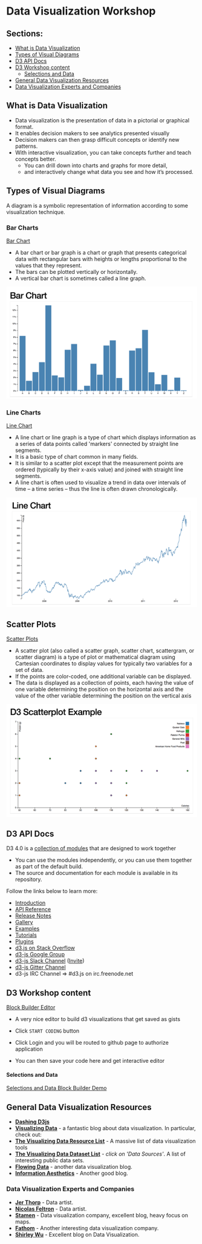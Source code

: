 # Data Visualization Workshop

## Sections:

* [What is Data Visualization](#what-is-data-visualization)
* [Types of Visual Diagrams](#types-of-visual-diagrams)
* [D3 API Docs](#d3-api-docs)
* [D3 Workshop content](#d3-workshop-content)
    * [Selections and Data](#selections-and-data)
* [General Data Visualization Resources](#general-data-visualization)
* [Data Visualization Experts and Companies](#data-visualization-experts-and-companies)

## What is Data Visualization

* Data visualization is the presentation of data in a pictorial or graphical format.
* It enables decision makers to see analytics presented visually
* Decision makers can then grasp difficult concepts or identify new patterns.
* With interactive visualization, you can take concepts further and teach concepts better.
  * You can drill down into charts and graphs for more detail,
  * and interactively change what data you see and how it’s processed.

## Types of Visual Diagrams

A diagram is a symbolic representation of information according to some visualization technique. 

### Bar Charts

[Bar Chart](https://en.wikipedia.org/wiki/Bar_chart)

* A bar chart or bar graph is a chart or graph that presents categorical data with rectangular bars with heights or lengths proportional to the values that they represent. 
* The bars can be plotted vertically or horizontally. 
* A vertical bar chart is sometimes called a line graph.

![Bar Chart](images/bar-chart.png)

### Line Charts

[Line Chart](https://en.wikipedia.org/wiki/Line_chart)

* A line chart or line graph is a type of chart which displays information as a series of data points called 'markers' connected by straight line segments.
* It is a basic type of chart common in many fields. 
* It is similar to a scatter plot except that the measurement points are ordered (typically by their x-axis value) and joined with straight line segments.
* A line chart is often used to visualize a trend in data over intervals of time – a time series – thus the line is often drawn chronologically.

![Line Chart](images/line-chart.png)

## Scatter Plots

[Scatter Plots](https://en.wikipedia.org/wiki/Scatter_plot)

* A scatter plot (also called a scatter graph, scatter chart, scattergram, or scatter diagram) is a type of plot or mathematical diagram using Cartesian coordinates to display values for typically two variables for a set of data. 
* If the points are color-coded, one additional variable can be displayed.
* The data is displayed as a collection of points, each having the value of one variable determining the position on the horizontal axis and the value of the other variable determining the position on the vertical axis

![Scatter Plots](images/scatter-plot.png)

## D3 API Docs

D3 4.0 is a [collection of modules](https://github.com/d3) that are designed to work together
* You can use the modules independently, or you can use them together as part of the default build.
* The source and documentation for each module is available in its repository. 

Follow the links below to learn more:

* [Introduction](https://d3js.org/#introduction)
* [API Reference](https://github.com/d3/d3/blob/master/API.md)
* [Release Notes](https://github.com/d3/d3/blob/master/CHANGES.md)
* [Gallery](https://github.com/d3/d3/wiki/Gallery)
* [Examples](http://bl.ocks.org/mbostock)
* [Tutorials](https://github.com/d3/d3/wiki/Tutorials)
* [Plugins](https://github.com/d3/d3/wiki/Plugins)
* [d3.js on Stack Overflow](http://stackoverflow.com/questions/tagged/d3.js)
* [d3-js Google Group](http://groups.google.com/group/d3-js)
* [d3-js Slack Channel](https://d3js.slack.com) ([Invite](https://d3-slackin.herokuapp.com/))
* [d3-js Gitter Channel](https://gitter.im/d3/d3)
* d3-js IRC Channel => #d3.js on irc.freenode.net

## D3 Workshop content

[Block Builder Editor](http://blockbuilder.org/)

* A very nice editor to build d3 visualizations that get saved as gists

* Click `START CODING` button
* Click Login and you will be routed to github page to authorize application
* You can then save your code here and get interactive editor

#### Selections and Data
[Selections and Data Block Builder Demo](http://blockbuilder.org/anonymous/4576a68767493f518cfbb7419357e031)

## General Data Visualization Resources

* **[Dashing D3js](https://www.dashingd3js.com/table-of-contents)**
* **[Visualizing Data](http://www.visualisingdata.com)** -  a fantastic blog about data visualization. In particular, check out:
* **[The Visualizing Data Resource List](http://www.visualisingdata.com/index.php/resources/)** - A massive list of data visualization tools
* **[The Visualizing Data Dataset List](http://www.visualisingdata.com/index.php/references/)** - *click on 'Data Sources'*.  A list of interesting public data sets.
* **[Flowing Data](http://flowingdata.com)** - another data visualization blog.
* **[Information Aesthetics](http://infosthetics.com)** - Another good blog.

### Data Visualization Experts and Companies
* **[Jer Thorp](http://blog.blprnt.com)** - Data artist.
* **[Nicolas Feltron](http://feltron.tumblr.com)** - Data artist.
* **[Stamen](http://stamen.com)** - Data visualization company, excellent blog, heavy focus on maps.
* **[Fathom](http://fathom.info/latest/)** - Another interesting data visualization company.
* **[Shirley Wu](http://sxywu.com/)** - Excellent blog on Data Visualization.
